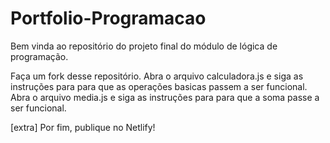 ﻿# Portfolio-Programacao

Bem vinda ao repositório do projeto final do módulo de lógica de programação.

Faça um fork desse repositório.
Abra o arquivo calculadora.js e siga as instruções para para que as operações basicas passem a ser funcional.
Abra o arquivo media.js e siga as instruções para para que a soma passe a ser funcional.

[extra] Por fim, publique no Netlify!
